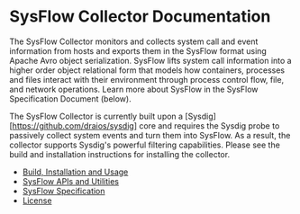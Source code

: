 # SysFlow Collector Documentation

The SysFlow Collector monitors and collects system call and event information from hosts
and exports them in the SysFlow format using Apache Avro object serialization.  SysFlow lifts
system call information into a higher order object relational form that models how containers,
processes and files interact with their environment through process control flow, file, and network
operations.  Learn more about SysFlow in the SysFlow Specification Document (below).

The SysFlow Collector is currently built upon a [Sysdig][https://github.com/draios/sysdig] core and 
requires the Sysdig probe to passively collect system events and turn them into SysFlow.  As a result, 
the collector supports Sysdig's powerful filtering capabilities. Please see the build and installation 
instructions for installing the collector.

* [Build, Installation and Usage](BUILD.md)
* [SysFlow APIs and Utilities](API.md)
* [SysFlow Specification](SPEC.md)
* [License](LICENSE.md)
